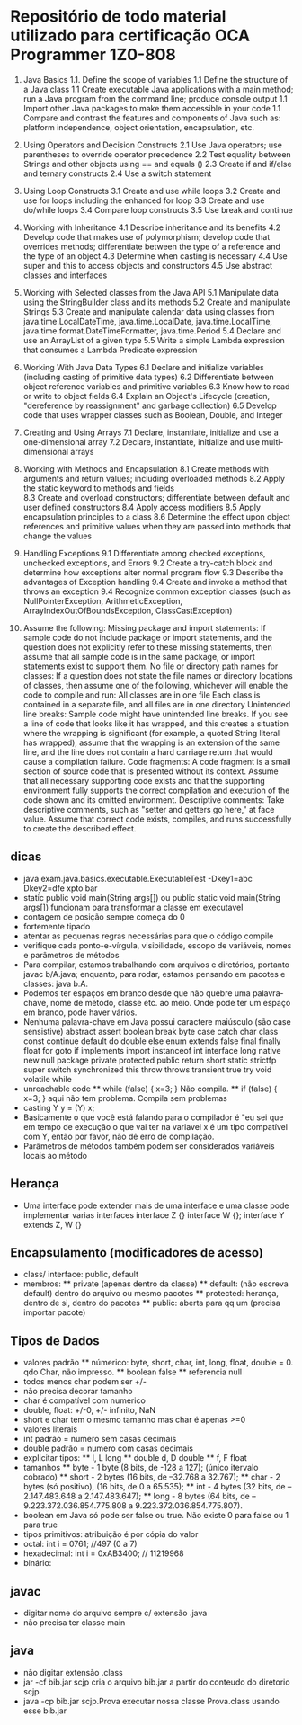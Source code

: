 # Repositório de todo material utilizado para certificação OCA Programmer 1Z0-808

1. Java Basics 
1.1. Define the scope of variables 
	1.1 Define the structure of a Java class
	1.1 Create executable Java applications with a main method; run a Java program from the command line; produce console output
	1.1 Import other Java packages to make them accessible in your code
	1.1 Compare and contrast the features and components of Java such as: platform independence, object orientation, encapsulation, etc.

2. Using Operators and Decision Constructs 
2.1 Use Java operators; use parentheses to override operator precedence
2.2 Test equality between Strings and other objects using == and equals ()
2.3 Create if and if/else and ternary constructs 
2.4 Use a switch statement 

3. Using Loop Constructs 
3.1 Create and use while loops
3.2 Create and use for loops including the enhanced for loop
3.3 Create and use do/while loops
3.4 Compare loop constructs
3.5 Use break and continue  

4. Working with Inheritance 
4.1 Describe inheritance and its benefits
4.2 Develop code that makes use of polymorphism; develop code that overrides methods;  differentiate between the type of a reference and the type of an object
4.3 Determine when casting is necessary
4.4 Use super and this to access objects and constructors
4.5 Use abstract classes and interfaces

5. Working with Selected classes from the Java API 
5.1 Manipulate data using the StringBuilder class and its methods
5.2 Create and manipulate Strings
5.3 Create and manipulate calendar data using classes from java.time.LocalDateTime,  java.time.LocalDate, java.time.LocalTime, java.time.format.DateTimeFormatter, java.time.Period
5.4 Declare and use an ArrayList of a given type 
5.5 Write a simple Lambda expression that consumes a Lambda Predicate expression

6. Working With Java Data Types 
6.1 Declare and initialize variables (including casting of primitive data types)
6.2 Differentiate between object reference variables and primitive variables
6.3 Know how to read or write to object fields
6.4 Explain an Object's Lifecycle (creation, "dereference by reassignment" and garbage collection)
6.5 Develop code that uses wrapper classes such as Boolean, Double, and Integer  

7. Creating and Using Arrays 
7.1 Declare, instantiate, initialize and use a one-dimensional array
7.2 Declare, instantiate, initialize and use multi-dimensional arrays

8. Working with Methods and Encapsulation 
8.1 Create methods with arguments and return values; including overloaded methods
8.2 Apply the static keyword to methods and fields  
8.3 Create and overload constructors; differentiate between default and user defined constructors
8.4 Apply access modifiers
8.5 Apply encapsulation principles to a class
8.6 Determine the effect upon object references and primitive values when they are passed  into methods that change the values

9. Handling Exceptions 
9.1 Differentiate among checked exceptions, unchecked exceptions, and Errors
9.2 Create a try-catch block and determine how exceptions alter normal program flow
9.3 Describe the advantages of Exception handling 
9.4 Create and invoke a method that throws an exception
9.4 Recognize common exception classes (such as NullPointerException, ArithmeticException, ArrayIndexOutOfBoundsException, ClassCastException)

10. Assume the following:
Missing package and import statements: If sample code do not include package or import statements, and the question does not explicitly refer to these missing statements, then assume that all sample code is in the same package, or import statements exist to support them.
No file or directory path names for classes: If a question does not state the file names or directory locations of classes, then assume one of the following, whichever will enable the code to compile and run:
All classes are in one file
Each class is contained in a separate file, and all files are in one directory
Unintended line breaks: Sample code might have unintended line breaks. If you see a line of code that looks like it has wrapped, and this creates a situation where the wrapping is significant (for example, a quoted String literal has wrapped), assume that the wrapping is an extension of the same line, and the line does not contain a hard carriage return that would cause a compilation failure.
Code fragments: A code fragment is a small section of source code that is presented without its context. Assume that all necessary supporting code exists and that the supporting environment fully supports the correct compilation and execution of the code shown and its omitted environment.
Descriptive comments: Take descriptive comments, such as "setter and getters go here," at face value. Assume that correct code exists, compiles, and runs successfully to create the described effect.






## dicas
* java exam.java.basics.executable.ExecutableTest -Dkey1=abc Dkey2=dfe xpto bar
* static public void main(String args[]) ou public static void main(String args[]) funcionam para transformar a classe em executavel
* contagem de posição sempre começa do 0
* fortemente tipado
* atentar as pequenas regras necessárias para que o código compile
* verifique cada ponto-e-vírgula, visibilidade, escopo de variáveis, nomes e parâmetros de métodos
* Para compilar, estamos trabalhando com arquivos e diretórios, portanto javac b/A.java; enquanto, para rodar, estamos pensando em pacotes e classes: java b.A.
* Podemos ter espaços em branco desde que não quebre uma palavra-chave, nome de método, classe etc. ao meio. Onde pode ter um espaço em branco, pode haver vários.
* Nenhuma palavra-chave em Java possui caractere maiúsculo (são case sensistive)
abstract
assert
boolean
break
byte
case
catch
char
class
const
continue
default
do
double
else
enum
extends
false
final
finally
float
for
goto
if
implements
import
instanceof
int
interface
long
native
new
null
package
private
protected
public
return
short
static
strictfp
super
switch
synchronized
this
throw
throws
transient
true
try
void
volatile
while
* unreachable code
** while (false) { x=3; } Não compila. 
** if (false) { x=3; } aqui não tem problema. Compila sem problemas
* casting Y y = (Y) x; 
* Basicamente o que você está falando para o compilador é "eu sei que em tempo de execução o que vai ter na variavel x é um tipo compatível com Y, então por favor, não dê erro de compilação.
* Parâmetros de métodos também podem ser considerados variáveis locais ao método

## Herança
* Uma interface pode extender mais de uma interface e uma classe pode implementar varias interfaces
interface Z {}
interface W {};
interface Y extends Z, W {}

## Encapsulamento (modificadores de acesso)
* class/ interface: public, default
* membros: 
** private (apenas dentro da classe)
** default: (não escreva default) dentro do arquivo ou mesmo pacotes
** protected: herança, dentro de si, dentro do pacotes
** public: aberta para qq um (precisa importar pacote)



## Tipos de Dados
* valores padrão
** númerico:  byte, short, char, int, long, float, double = 0. qdo Char, não impresso.
** boolean false
** referencia null
* todos menos char podem ser +/-
* não precisa decorar tamanho
* char é compatível com numerico
* double, float: +/-0, +/- infinito, NaN
* short e char tem o mesmo tamanho mas char é apenas >=0
* valores literais
* int padrão = numero sem casas decimais
* double padrão = numero com casas decimais
* explicitar tipos:
** l, L long
** double d, D double 
** f, F float
* tamanhos
** byte - 1 byte (8 bits, de -128 a 127); (único itervalo cobrado)
** short - 2 bytes (16 bits, de –32.768 a 32.767);
** char - 2 bytes (só positivo), (16 bits, de 0 a 65.535);
** int - 4 bytes (32 bits, de –2.147.483.648 a 2.147.483.647);
** long - 8 bytes (64 bits, de –9.223.372.036.854.775.808 a 9.223.372.036.854.775.807).
* boolean em Java só pode ser false ou true. Não existe 0 para false ou 1 para true
* tipos primitivos: atribuição é por cópia do valor
* octal: int i = 0761; //497 (0 a 7)
* hexadecimal: int i = 0xAB3400; // 11219968
* binário:


## javac 
* digitar nome do arquivo sempre c/ extensão .java
* não precisa ter classe main
 






## java

* não digitar extensão .class
* jar -cf bib.jar scjp  cria o arquivo bib.jar a partir do conteudo do diretorio scjp
* java -cp bib.jar scjp.Prova executar nossa classe Prova.class usando esse bib.jar

